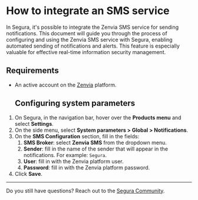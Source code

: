 # How to integrate an SMS service

In Segura, it's possible to integrate the Zenvia SMS service for sending notifications. This document will guide you through the process of configuring and using the Zenvia SMS service with Segura, enabling automated sending of notifications and alerts. This feature is especially valuable for effective real-time information security management.

## Requirements

* An active account on the [Zenvia](https://www.zenvia.com/) platform.

  ## **Configuring system parameters**

1. On Segura, in the navigation bar, hover over the **Products menu** and select **Settings**.
2. On the side menu, select **System parameters > Global > Notifications**. 
3. On the **SMS Configuration** section, fill in the fields:  
   1. **SMS Broker**: select **Zenvia SMS** from the dropdown menu.  
   2. **Sender**: fill in the name of the sender that will appear in the notifications. For example: `Segura`.  
   3. **User**: fill in with the Zenvia platform user.  
   4. **Password**: fill in with the Zenvia platform password.  
5. Click **Save**.

***

Do you still have questions? Reach out to the [Segura Community](https://community.Segura.io/).